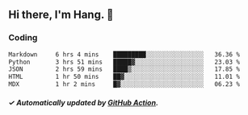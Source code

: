 ## Hi there, I'm Hang. 👋

### Coding

<!--START_SECTION:waka-->

```txt
Markdown     6 hrs 4 mins    █████████░░░░░░░░░░░░░░░░   36.36 %
Python       3 hrs 51 mins   █████▓░░░░░░░░░░░░░░░░░░░   23.03 %
JSON         2 hrs 59 mins   ████▒░░░░░░░░░░░░░░░░░░░░   17.85 %
HTML         1 hr 50 mins    ██▓░░░░░░░░░░░░░░░░░░░░░░   11.01 %
MDX          1 hr 2 mins     █▓░░░░░░░░░░░░░░░░░░░░░░░   06.23 %
```

<!--END_SECTION:waka-->

##### ✓ Automatically updated by [GitHub Action](https://github.com/huhuhang/huhuhang/actions).
